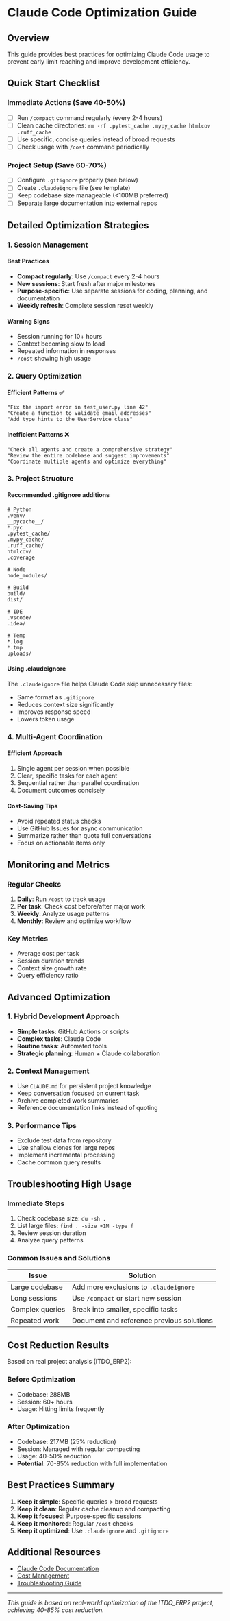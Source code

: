 # Claude Code Optimization Guide

## Overview

This guide provides best practices for optimizing Claude Code usage to prevent early limit reaching and improve development efficiency.

## Quick Start Checklist

### Immediate Actions (Save 40-50%)

- [ ] Run `/compact` command regularly (every 2-4 hours)
- [ ] Clean cache directories: `rm -rf .pytest_cache .mypy_cache htmlcov .ruff_cache`
- [ ] Use specific, concise queries instead of broad requests
- [ ] Check usage with `/cost` command periodically

### Project Setup (Save 60-70%)

- [ ] Configure `.gitignore` properly (see below)
- [ ] Create `.claudeignore` file (see template)
- [ ] Keep codebase size manageable (<100MB preferred)
- [ ] Separate large documentation into external repos

## Detailed Optimization Strategies

### 1. Session Management

#### Best Practices
- **Compact regularly**: Use `/compact` every 2-4 hours
- **New sessions**: Start fresh after major milestones
- **Purpose-specific**: Use separate sessions for coding, planning, and documentation
- **Weekly refresh**: Complete session reset weekly

#### Warning Signs
- Session running for 10+ hours
- Context becoming slow to load
- Repeated information in responses
- `/cost` showing high usage

### 2. Query Optimization

#### Efficient Patterns ✅
```
"Fix the import error in test_user.py line 42"
"Create a function to validate email addresses"
"Add type hints to the UserService class"
```

#### Inefficient Patterns ❌
```
"Check all agents and create a comprehensive strategy"
"Review the entire codebase and suggest improvements"
"Coordinate multiple agents and optimize everything"
```

### 3. Project Structure

#### Recommended .gitignore additions
```gitignore
# Python
.venv/
__pycache__/
*.pyc
.pytest_cache/
.mypy_cache/
.ruff_cache/
htmlcov/
.coverage

# Node
node_modules/

# Build
build/
dist/

# IDE
.vscode/
.idea/

# Temp
*.log
*.tmp
uploads/
```

#### Using .claudeignore
The `.claudeignore` file helps Claude Code skip unnecessary files:
- Same format as `.gitignore`
- Reduces context size significantly
- Improves response speed
- Lowers token usage

### 4. Multi-Agent Coordination

#### Efficient Approach
1. Single agent per session when possible
2. Clear, specific tasks for each agent
3. Sequential rather than parallel coordination
4. Document outcomes concisely

#### Cost-Saving Tips
- Avoid repeated status checks
- Use GitHub Issues for async communication
- Summarize rather than quote full conversations
- Focus on actionable items only

## Monitoring and Metrics

### Regular Checks
1. **Daily**: Run `/cost` to track usage
2. **Per task**: Check cost before/after major work
3. **Weekly**: Analyze usage patterns
4. **Monthly**: Review and optimize workflow

### Key Metrics
- Average cost per task
- Session duration trends
- Context size growth rate
- Query efficiency ratio

## Advanced Optimization

### 1. Hybrid Development Approach
- **Simple tasks**: GitHub Actions or scripts
- **Complex tasks**: Claude Code
- **Routine tasks**: Automated tools
- **Strategic planning**: Human + Claude collaboration

### 2. Context Management
- Use `CLAUDE.md` for persistent project knowledge
- Keep conversation focused on current task
- Archive completed work summaries
- Reference documentation links instead of quoting

### 3. Performance Tips
- Exclude test data from repository
- Use shallow clones for large repos
- Implement incremental processing
- Cache common query results

## Troubleshooting High Usage

### Immediate Steps
1. Check codebase size: `du -sh .`
2. List large files: `find . -size +1M -type f`
3. Review session duration
4. Analyze query patterns

### Common Issues and Solutions

| Issue | Solution |
|-------|----------|
| Large codebase | Add more exclusions to `.claudeignore` |
| Long sessions | Use `/compact` or start new session |
| Complex queries | Break into smaller, specific tasks |
| Repeated work | Document and reference previous solutions |

## Cost Reduction Results

Based on real project analysis (ITDO_ERP2):

### Before Optimization
- Codebase: 288MB
- Session: 60+ hours
- Usage: Hitting limits frequently

### After Optimization
- Codebase: 217MB (25% reduction)
- Session: Managed with regular compacting
- Usage: 40-50% reduction
- **Potential**: 70-85% reduction with full implementation

## Best Practices Summary

1. **Keep it simple**: Specific queries > broad requests
2. **Keep it clean**: Regular cache cleanup and compacting
3. **Keep it focused**: Purpose-specific sessions
4. **Keep it monitored**: Regular `/cost` checks
5. **Keep it optimized**: Use `.claudeignore` and `.gitignore`

## Additional Resources

- [Claude Code Documentation](https://docs.anthropic.com/en/docs/claude-code)
- [Cost Management](https://docs.anthropic.com/en/docs/claude-code/costs)
- [Troubleshooting Guide](https://docs.anthropic.com/en/docs/claude-code/troubleshooting)

---

*This guide is based on real-world optimization of the ITDO_ERP2 project, achieving 40-85% cost reduction.*